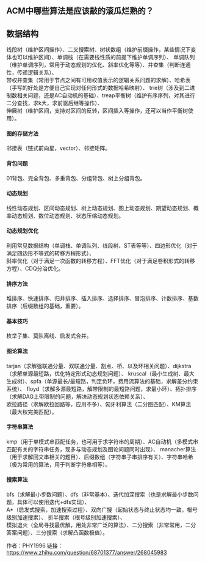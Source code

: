 ## ACM中哪些算法是应该敲的滚瓜烂熟的？

## 数据结构

线段树（维护区间操作）、二叉搜索树、树状数组（维护前缀操作，某些情况下变体也可以维护区间）、单调栈（在需要栈性质的前提下维护单调序列）、 单调队列（维护单调序列，常用于动态规划的优化、斜率优化等等）、并查集（判断连通性，传递逻辑关系）、  
带权并查集（常用于节点之间有可用权值表示的逻辑关系问题的求解）、哈希表（手写的好处是方便自己实现对任何形式的数据哈希映射）、
trie树（涉及到二进制数相关问题，还是AC自动机的基础）、treap平衡树（维护有序序列，对其进行二分查找，求k大，求前驱后继等操作）、  
伸展树（维护区间，支持对区间的反转，区间插入等操作，还可以当作平衡树使用）。

#### 图的存储方法

邻接表（链式前向星，vector）、邻接矩阵。

#### 背包问题

01背包、完全背包、多重背包、分组背包、树上分组背包。

#### 动态规划

线性动态规划、区间动态规划、树上动态规划、图上动态规划、期望动态规划、概率动态规划、数位动态规划、状态压缩动态规划。

#### 动态规划优化

利用常见数据结构（单调栈、单调队列、线段树、ST表等等）、四边形优化（对于满足四边形不等式的转移方程形式）、  
斜率优化（对于满足一次函数的转移方程）、FFT优化（对于满足卷积形式的转移方程）、CDQ分治优化。

#### 排序方法

堆排序、快速排序、归并排序、插入排序、选择排序、冒泡排序、计数排序、基数排序（后缀数组的基础，重要）。

#### 基本技巧

枚举子集、莫队离线、启发式合并。

#### 图论算法

tarjan（求解强联通分量、双联通分量、割点、桥、以及环相关问题）、dijkstra（求解单源最短路，优化特定形式动态规划问题）、
kruscal（最小生成树、最大生成树）、spfa（单源最长/最短路，判定负环，费用流算法的基础，求解差分约束系统）、
floyd（求解多源最短路，解带限制的最短路问题，求最小环）、拓扑排序（求解DAG上带限制的问题，解决动态规划状态依赖关系）、  
欧拉路径（求解欧拉回路等，应用不多）、匈牙利算法（二分图匹配）、KM算法（最大权完美匹配）。

#### 字符串算法

kmp（用于单模式串匹配任务，也可用于求字符串的周期）、AC自动机（多模式串匹配有关的字符串任务，现多与动态规划及图论问题同时出现）、
manacher算法（用于求解回文串相关的题目）、后缀数组（字符串子串排序有关）、字符串哈希（极为常用的算法，用于判断字符串相等）。

#### 搜索算法

bfs（求解最小步数问题）、dfs（非常基本）、迭代加深搜索（也是求解最小步数问题，具体可以使用迭代+dfs实现）、  
A*（启发式搜索，加速搜索过程）、双向广搜（起始状态与终止状态均一致，根号级别加速搜索）、 折半搜索（根号级别加速搜索）、  
模拟退火（全局寻找最优解，用处非常广泛的算法）、二分搜索（非常常用，二分答案问题）、三分搜索（求解凸函数极值）。

作者：PHY1996 链接：https://www.zhihu.com/question/68701377/answer/268045983
